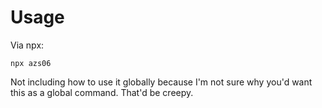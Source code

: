# Usage
Via npx:
```
npx azs06
```

Not including how to use it globally because I'm not sure why you'd want this as a global command. That'd be creepy.